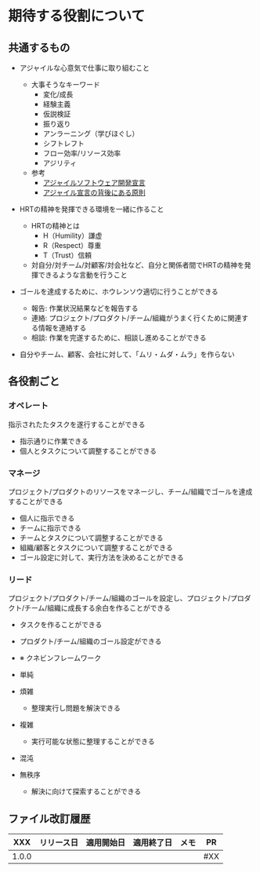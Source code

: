 期待する役割について
===


共通するもの
---

- アジャイルな心意気で仕事に取り組むこと
  - 大事そうなキーワード
    - 変化/成長
    - 経験主義
    - 仮説検証
    - 振り返り
    - アンラーニング（学びほぐし）
    - シフトレフト
    - フロー効率/リソース効率
    - アジリティ
  - 参考
    - [アジャイルソフトウェア開発宣言](https://agilemanifesto.org/iso/ja/manifesto.html)
    - [アジャイル宣言の背後にある原則](https://agilemanifesto.org/iso/ja/principles.html)
  
- HRTの精神を発揮できる環境を一緒に作ること
  - HRTの精神とは
    - H（Humility）謙虚
    - R（Respect）尊重
    - T（Trust）信頼
  - 対自分/対チーム/対顧客/対会社など、自分と関係者間でHRTの精神を発揮できるような言動を行うこと

- ゴールを達成するために、ホウレンソウ適切に行うことができる
  - 報告: 作業状況結果などを報告する
  - 連絡: プロジェクト/プロダクト/チーム/組織がうまく行くために関連する情報を連絡する
  - 相談: 作業を完遂するために、相談し進めることができる

- 自分やチーム、顧客、会社に対して、「ムリ・ムダ・ムラ」を作らない

各役割ごと
---

### オペレート

指示されたたタスクを遂行することができる

- 指示通りに作業できる
- 個人とタスクについて調整することができる

### マネージ

プロジェクト/プロダクトのリソースをマネージし、チーム/組織でゴールを達成することができる

- 個人に指示できる
- チームに指示できる
- チームとタスクについて調整することができる
- 組織/顧客とタスクについて調整することができる
- ゴール設定に対して、実行方法を決めることができる

### リード

プロジェクト/プロダクト/チーム/組織のゴールを設定し、プロジェクト/プロダクト/チーム/組織に成長する余白を作ることができる

- タスクを作ることができる
- プロダクト/チーム/組織のゴール設定ができる

- ※ クネビンフレームワーク
- 単純
- 煩雑
  - 整理実行し問題を解決できる
- 複雑
  - 実行可能な状態に整理することができる
- 混沌
- 無秩序
  - 解決に向けて探索することができる


ファイル改訂履歴
---

| XXX   | リリース日 | 適用開始日 | 適用終了日 | メモ | PR  |
| ----- | ---------- | ---------- | ---------- | ---- | --- |
| 1.0.0 |            |            |            |      | #XX |
